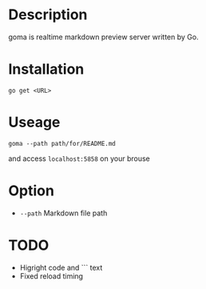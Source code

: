 # Description

goma is realtime markdown preview server written by Go.

# Installation

`go get <URL>`

# Useage

```
goma --path path/for/README.md
```

and access `localhost:5858` on your brouse

# Option


* `--path` Markdown file path

# TODO

* Higright code and ``` text
* Fixed reload timing